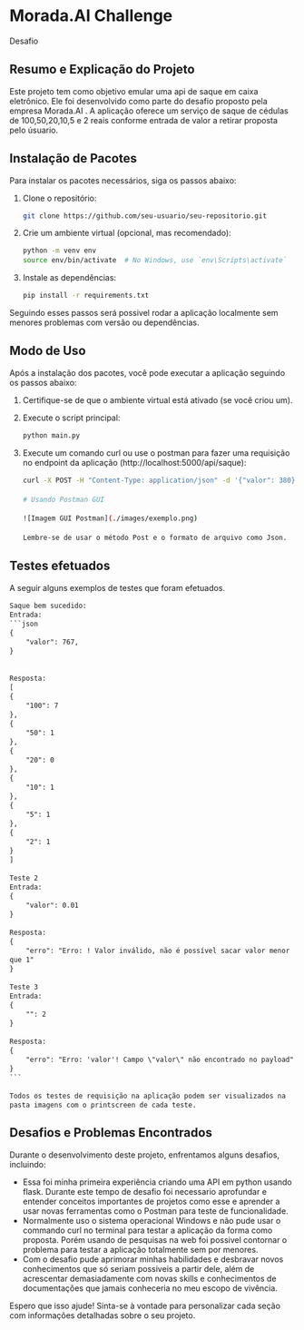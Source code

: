 # Morada.AI Challenge
 Desafio

## Resumo e Explicação do Projeto
Este projeto tem como objetivo emular uma api de saque em caixa eletrônico. Ele foi desenvolvido como parte do desafio proposto pela empresa Morada.AI . A aplicação oferece um serviço de saque de cédulas de 100,50,20,10,5 e 2 reais conforme entrada de valor a retirar proposta pelo úsuario.

## Instalação de Pacotes
Para instalar os pacotes necessários, siga os passos abaixo:

1. Clone o repositório:
    ```bash
    git clone https://github.com/seu-usuario/seu-repositorio.git
    ```

2. Crie um ambiente virtual (opcional, mas recomendado):
    ```bash
    python -m venv env
    source env/bin/activate  # No Windows, use `env\Scripts\activate`
    ```

3. Instale as dependências:
    ```bash
    pip install -r requirements.txt
    ```

Seguindo esses passos será possivel rodar a aplicação localmente sem menores problemas com versão ou dependências.

## Modo de Uso
Após a instalação dos pacotes, você pode executar a aplicação seguindo os passos abaixo:

1. Certifique-se de que o ambiente virtual está ativado (se você criou um).

2. Execute o script principal:
    ```bash
    python main.py
    ```

3. Execute um comando curl ou use o postman para fazer uma requisição no endpoint da aplicação (http://localhost:5000/api/saque):
    ```bash
    curl -X POST -H "Content-Type: application/json" -d '{"valor": 380}' http://localhost:5000/api/saque

    # Usando Postman GUI 

    ![Imagem GUI Postman](./images/exemplo.png)

    Lembre-se de usar o método Post e o formato de arquivo como Json.
    
    ```
## Testes efetuados
A seguir alguns exemplos de testes que foram efetuados.

    Saque bem sucedido:
    Entrada:
    ```json
    {
        "valor": 767,
    }


    Resposta:
    [
    {
        "100": 7
    },
    {
        "50": 1
    },
    {
        "20": 0
    },
    {
        "10": 1
    },
    {
        "5": 1
    },
    {
        "2": 1
    }
    ]

    Teste 2
    Entrada:
    {
        "valor": 0.01
    }

    Resposta: 
    {
        "erro": "Erro: ! Valor inválido, não é possível sacar valor menor que 1"
    }

    Teste 3
    Entrada: 
    {
        "": 2
    }

    Resposta:
    {
        "erro": "Erro: 'valor'! Campo \"valor\" não encontrado no payload"
    }
    ```

    Todos os testes de requisição na aplicação podem ser visualizados na pasta imagens com o printscreen de cada teste.

## Desafios e Problemas Encontrados
Durante o desenvolvimento deste projeto, enfrentamos alguns desafios, incluindo:

- Essa foi minha primeira experiência criando uma API em python usando flask. Durante este tempo de desafio foi necessario aprofundar e entender conceitos importantes de projetos como esse e aprender a usar novas ferramentas como o Postman para teste de funcionalidade.
- Normalmente uso o sistema operacional Windows e não pude usar o commando curl no terminal para testar a aplicação da forma como proposta. Porém usando de pesquisas na web foi possivel contornar o problema para testar a aplicação totalmente sem por menores.
- Com o desafio pude aprimorar minhas habilidades e desbravar novos conhecimentos que só seriam possiveis a partir dele, além de acrescentar demasiadamente com novas skills e conhecimentos de documentações que jamais conheceria no meu escopo de vivência.

Espero que isso ajude! Sinta-se à vontade para personalizar cada seção com informações detalhadas sobre o seu projeto.